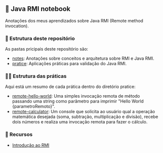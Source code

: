 ## 📒 Java RMI notebook

Anotações dos meus aprendizados sobre Java RMI (Remote method invocation).

### 📌 Estrutura deste repositório

As pastas pricipais deste reposítório são:

- [notes](./notes/): Anotações sobre conceitos e arquitetura sobre RMI e Java RMI.
- [pratice](./pratice/): Aplicações práticas para validação do Java RMI.

### 👨‍💻 Estrutura das práticas

Aqui está um resumo de cada prática dentro do diretório pratice:

- [remote-hello-world](./pratice/remote-hello-world/): Uma simples invocação remota de método passando uma string como parâmetro para imprimir "Hello World {parametroRemoto}".
- [remote-calculator](./pratice/remote-calculator/): Um console que solicita ao usuário qual a operação matemática desejada (soma, subtração, multiplicação e divisão), recebe dois números e realiza uma invocação remota para fazer o cálculo.

### 🔗 Recursos
- [Introdução ao RMI](https://web.fe.up.pt/~eol/AIAD/aulas/JINIdocs/rmi1.html)
